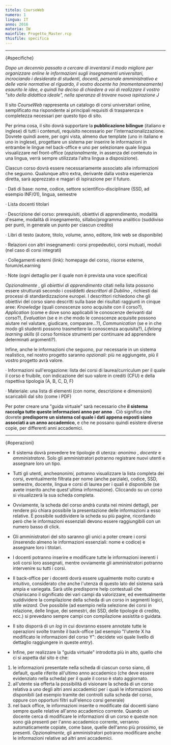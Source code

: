 ```yaml
---
titolo: CourseWeb
numero: 1
lingua: IT
anno: 2016
materia: IW
mainfile: Progetto_Master.rcp
thisfile: specifica
---
```


-------

{#specifiche}

*Dopo un decennio passato a cercare di inventarsi il modo
migliore per organizzare online le informazioni sugli insegnamenti
universitari, incrociando i desiderata di studenti, docenti, personale
amministrativo e delle varie normative al riguardo, il vostro docente ha
(momentaneamente) esaurito le idee, e quindi ha deciso di chiedere a voi di
realizzare il vostro "sito della didattica ideale", nella speranza di trovare
nuova ispirazione* *J*

Il sito *CourseWeb* rappresenta un catalogo di corsi
universitari online, semplificato ma rispondente ai principali requisiti di
trasparenza e completezza necessari per questo tipo di sito.

Per prima cosa, il sito dovrà supportare la **pubblicazione
bilingue** (italiano e inglese) di tutti i contenuti, requisito necessario
per l'internazionalizzazione. Dovrete quindi avere, per ogni vista, almeno due
template (uno in italiano e uno in inglese), progettare un sistema per inserire
le informazioni in entrambe le lingue nel back-office e uno per selezionare
quale lingua visualizzare nel front-office (*opzionalmente*, in assenza
del contenuto in una lingua, verrà sempre utilizzata l'altra lingua a
disposizione).

Ciascun corso dovrà essere necessariamente associato alle
informazioni che seguono. Qualunque altro extra, derivante dalla vostra
esperienza diretta, sarà apprezzato e magari di ispirazione per il futuro.

· Dati di base: nome, codice, settore scientifico-disciplinare
(SSD, ad esempio INF/01), lingua, semestre

· Lista docenti titolari

· Descrizione del corso: prerequisiti, obiettivi di apprendimento,
modalità d'esame, modalità di insegnamento, sillabo/programma analitico
(suddiviso per punti, in generale un punto per ciascun credito)

· Libri di testo (autore, titolo, volume, anno, editore, link web
se disponibile)

· Relazioni con altri insegnamenti: corsi propedeutici, corsi
mutuati, moduli (nel caso di corsi integrati)

· Collegamenti esterni (link): homepage del corso, risorse esterne,
forum/eLearning

· Note (ogni dettaglio per il quale non è prevista una voce
specifica)

*Opzionalmente* , gli *obiettivi di
apprendimento* citati nella lista possono essere strutturati secondo i
cosiddetti *descrittori di Dublino* , richiesti dai processi di
standardizzazione europei. I descrittori richiedono che gli obiettivi del corso
siano descritti sulla base dei risultati raggiunti in cinque aree: *Knowledge*
(quali conoscenze sono acquisite con il corso?), *Application* (come e
dove sono applicabili le conoscenze derivanti dal corso?), *Evaluation*
(se e in che modo le conoscenze acquisite possono aiutare nel valutare,
giudicare, comparare...?), *Communication* (se e in che modo gli studenti
possono trasmettere la conoscenza acquisita?), *Lifelong learning skills*
(il corso fornisce strumenti per continuare ad apprendere determinati
argomenti?).

Infine, anche le informazioni che seguono,
pur necessarie in un sistema realistico, nel nostro progetto saranno *opzionali*:
più ne aggiungete, più il vostro progetto avrà valore.

· Informazioni sull'erogazione: lista dei corsi di
laurea/curriculum per il quale il corso è fruibile, con indicazione del suo
valore in crediti (CFU) e della rispettiva tipologia (A, B, C, D, F)

· Materiale: una lista di elementi (con nome, descrizione e
dimensioni) scaricabili dal sito (come i PDF)

Per poter creare una "guida virtuale" sarà necessario che **il
sistema raccolga tutte queste informazioni anno per anno** . Ciò significa che
dovrete **predisporre un sistema col quale i dati appena esposti siano
associati a un anno accademico**, e che ne possano quindi esistere diverse
copie, per differenti anni accademici.

-------

{#operazioni}

- Il sistema dovrà prevedere tre tipologie di utenza: *anonimo* ,
  *docente* e *amministratore*. Solo gli amministratori potranno
  registrare nuovi utenti e assegnare loro un tipo.

- Tutti gli utenti, anche*anonimi,* potranno visualizzare la
  lista completa dei corsi, eventualmente filtrata per nome (anche parziale),
  codice, SSD, semestre, docente, lingua e corsi di laurea per i quali è
  disponibile (se avete inserito anche quest'ultima informazione). Cliccando su
  un corso si visualizzerà la sua scheda completa.

- Ovviamente, la scheda del corso andrà curata nei minimi dettagli,
  per rendere più chiara possibile la presentazione delle informazioni a esso
  relative. È possibile suddividere la scheda su più pagine, ricordando però che
  le informazioni essenziali devono essere raggiungibili con un numero basso di
  click.

- Gli amministratori del sito saranno gli unici a poter creare i
  corsi (inserendo almeno le informazioni essenziali: nome e codice) e assegnare
  loro i titolari.

- I docenti potranno inserire e modificare tutte le informazioni
  inerenti i soli corsi loro assegnati, mentre ovviamente gli amministratori
  potranno intervenire su tutti i corsi.

- Il back-office per i docenti dovrà essere ugualmente molto curato
  e intuitivo, considerato che anche l'utenza di questo lato del sistema sarà
  ampia e variegata. Sarà utile predisporre help contestuali che chiariscano il
  significato dei vari campi da valorizzare, ed eventualmente suddividere la
  compilazione della scheda di un corso in segmenti logici, stile *wizard*.
  Ove possibile (ad esempio nella selezione dei corsi in relazione, delle lingue,
  dei semestri, dei SSD, delle tipologie di credito, ecc.) si prevedano sempre campi
  con compilazione assistita o guidata.

- Il sito disporrà di un *log* in cui dovranno essere annotate
  tutte le operazioni svolte tramite il back-office (ad esempio "l'utente X ha
  modificato le informazioni del corso Y": decidete voi quale livello di
  dettaglio raggiungere in queste *entry*).

- Infine, per realizzare la "guida virtuale" introdotta più in
  alto, quello che ci si aspetta dal sito è che:
1. le informazioni presentate nella scheda di ciascun corso siano, di default, quelle riferite all'ultimo anno accademico (che deve essere evidenziato nella scheda) per il quale il corso è stato aggiornato.
2. all'utente sia offerta la possibilità di visionare la scheda di un corso relativa a uno degli altri anni accademici per i quali le informazioni sono disponibili (ad esempio tramite dei controlli sulla scheda del corso, oppure con opportuni filtri sull'elenco corsi generale)
3. nel back office, le informazioni inserite o modificate dai docenti siano sempre quelle relative all'anno accademico corrente. Quando un docente cerca di modificare le informazioni di un corso e queste non sono già presenti per l'anno accademico corrente, verranno automaticamente copiate, come base, quelle dell'anno più prossimo, se presenti. *Opzionalmente*, gli amministratori potranno modificare anche le informazioni relative ad altri anni accademici.
